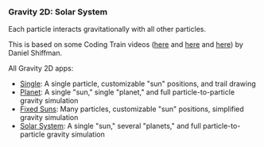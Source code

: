 
[//]: # (gen-title: Gravity 2D - Solar System - philthompson.me)

[//]: # (gen-keywords: gravity simulation, javascript)

[//]: # (gen-description: Simple 2D gravity simulator built using p5.js")

[//]: # (gen-meta-end)

<style>
\#controls > * {
    margin: 0.2rem;
}
\#controls2 > * {
    margin: 0.2rem;
}
\#controls3 > * {
    margin: 0.2rem 0.5rem 0.2rem 0.5rem;
}
</style>
<script src="../p5-v1.9.0.min.js"></script>
<script>

let fpsSpan;
let fpsMultiple = 5;

let gConstant = 0.000005;
const particles = [];

let totalReplaced = 0;
let maxX = 0;
let maxY = 0;

function setup() {
    let c = createCanvas(1200, 800);
    background(51);
    select('div.wrap').style('max-width', 'inherit');
    stroke(222);
    strokeWeight(2.0);
    //////////////////////////////////////////
    const controls = select('#controls');
    const controls2 = select('#controls2');
    let pauseButton = createButton('Pause');
    controls.child(pauseButton);
    pauseButton.mousePressed(function() { noLoop(); });
    let playButton = createButton('Play');
    controls.child(playButton);
    playButton.mousePressed(function() { loop(); });
    fpsSpan = createElement('span');
    fpsSpan.style('float', 'right');
    controls2.child(fpsSpan);
    //////////////////////////////////////////
    particles.push(new Particle(50000000.0, color(252), 1));
    particles[0].pos.x = width / 2;
    particles[0].pos.y = height / 2;
    particles[0].vel.mult(0.0);
    for (let i = 0; i < 5; i++) {
        particles.push(new Particle(1000.0, color(222), 1));
    }
    addParticles(500);
    frameRate(30);
}

function addParticles(n) {
    for (let i = 0; i < n; i++) {
        particles.push(new Particle(0.0000001, color(202), 1));
    }
}

function draw() {
    // translate to keep the big one in the middle
    translate((width/2) - particles[0].pos.x, (height/2) - particles[0].pos.y);
    let iParticle;
    for (let frameMult = 0; frameMult < fpsMultiple; frameMult ++) {
        for (let i = 0; i < particles.length - 1; i++) {
            iParticle = particles[i];
            for (let j = i+1; j < particles.length; j++) {
                applyGravityBetweenParticles(iParticle, particles[j])
            }
        }
    }
    background(51, 50);
    for (let p of particles) {
        p.update();
        p.show();
    }
    if (frameCount % 100 == 0) {
        if (frameCount % 200 == 0) {
            let toReplace = 0;
            const wLimit = width * 100;
            const hLimit = height * 100;
            let p;
            for (let i = particles.length - 1; i >= 0; i--) {
                p = particles[i];
                if (abs(p.pos.x) > maxX) {
                    maxX = abs(p.pos.x);
                }
                if (abs(p.pos.x) > wLimit || abs(p.pos.y) > hLimit) {
                    particles.splice(i, 1);
                    toReplace++;
                }
            }
            addParticles(toReplace);
            totalReplaced += toReplace;
        }
        fpsSpan.html("<small>" + round(frameRate() * fpsMultiple, 0) + " fps - " + (particles.length).toLocaleString() + " particles - " + (totalReplaced).toLocaleString() + " replaced - maxX=" + maxX + "</small>");
    }
}

function applyGravityBetweenParticles(a, b) {
//    let grav = p5.Vector.sub(b.pos, a.pos);
//    // constraint dist because if it gets too close gravity will be super strong
//    let distSq = max(20.0, grav.magSq());
//    let mag = (gConstant * a.mass * b.mass) / distSq;
//    grav.setMag(mag);
//    a.acc.add(grav);
//    b.acc.sub(grav);
    ////////////
    // new version where force is divided by mass of the object to apply the force to:
    // F = ma --> a = F/m
    let grav = p5.Vector.sub(b.pos, a.pos);
    let distSq = max(1.0, grav.magSq());
    let mag = gConstant / distSq;
    grav.setMag(mag);
    a.acc.add(p5.Vector.mult(grav, b.mass));
    b.acc.sub(p5.Vector.mult(grav, a.mass));
}

class Particle {

    constructor(mass, color, ttl) {
        this.mass = mass;
        this.strokeWeight = max(1, min(20.0, ((this.mass * this.mass)/300000.0)));
        this.color = color;
        this.ttl = ttl;
        this.pos = createVector(random(width), random(height));
        if (this.pos.x < width / 2) {
            this.vel = createVector(random(0.0, 1.0), random(0.0, 1.0));
        } else {
            this.vel = createVector(random(-1.0, 0.0), random(-1.0, 0.0));
        }
        this.acc = createVector(0.0, 0.0);
        this.prev = this.pos.copy();
        this.dead = false;
    }

    updatePrev() {
        this.prev.x = this.pos.x;
        this.prev.y = this.pos.y;
    }

    update() {
        this.vel.add(this.acc);
        this.pos.add(this.vel);
        this.acc.mult(0.0);
    }

    applyForce(forceVec) {
        this.acc.add(forceVec);
    }

    // might move this...
    applyGravityFromParticle(other) {
        let grav = p5.Vector.sub(other.pos, this.pos);
        let mag = (gConstant * this.mass * other.mass) / grav.magSq();
        grav.setMag(mag);
        applyForce(grav);
    }

    show() {
//        stroke(this.color);
        strokeWeight(this.strokeWeight);
        point(this.pos.x, this.pos.y);
        // overlapping line ends create visible "dots" all along the lines
        //line(this.pos.x, this.pos.y, this.prev.x, this.prev.y);
        // shrink the line a little to avoid the dots -- this has to be fine-tuned
        //   with the force that slows particles down to also eliminate gaps
        //   between these line segments
//        const lineBeg = p5.Vector.lerp(this.pos, this.prev, 0.09);
//        const lineEnd = p5.Vector.lerp(this.pos, this.prev, 0.91);
//        line(lineBeg.x, lineBeg.y, lineEnd.x, lineEnd.y);
    }
}
</script>
<main style="text-align:center;"></main>
<div id="controls" style="text-align:center; font-size:1.1rem; margin-bottom:0.3rem;"></div>
<div id="controls2" style="text-align:center; font-size:1.1rem; margin-bottom:0.3rem;"></div>
<div id="controls3" style="text-align:center; font-size:1.1rem;"></div>
<div style="max-width: 52rem;margin-left: auto;margin-right: auto;">
    <h3>Gravity 2D: Solar System</h3>
    <p>Each particle interacts gravitationally with all other particles.</p>
    <p>This is based on some Coding Train videos (<a target="_blank" href="https://www.youtube.com/watch?v=OAcXnzRNiCY">here</a> and <a target="_blank" href="https://www.youtube.com/watch?v=EpgB3cNhKPM">here</a> and <a target="_blank" href="https://www.youtube.com/watch?v=GjbKsOkN1Oc">here</a>) by Daniel Shiffman.</p>
    <p>All Gravity 2D apps:
        <ul>
            <li><a href="./single.html">Single</a>: A single particle, customizable "sun" positions, and trail drawing</li>
            <li><a href="./planet.html">Planet</a>: A single "sun," single "planet," and full particle-to-particle gravity simulation</a></li>
            <li><a href="./fixed-suns.html">Fixed Suns</a>: Many particles, customizable "sun" positions, simplified gravity simulation</li>
            <li><a href="./index.html">Solar System</a>: A single "sun," several "planets," and full particle-to-particle gravity simulation</li>
        </ul>
    </p>
</div>